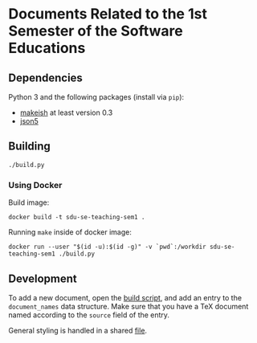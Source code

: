 # Documents Related to the 1st Semester of the Software Educations

## Dependencies

Python 3 and the following packages (install via `pip`):
- [makeish](https://pypi.org/project/makeish/) at least version 0.3
- [json5](https://pypi.org/project/json5/)

## Building

```shell
./build.py
```

### Using Docker

Build image:

```shell
docker build -t sdu-se-teaching-sem1 .
```

Running `make` inside of docker image:

```shell
docker run --user "$(id -u):$(id -g)" -v `pwd`:/workdir sdu-se-teaching-sem1 ./build.py
```

## Development

To add a new document, open the [build script](doc/build.py), and add an entry to the `document_names` data structure. Make sure that you have a TeX document named according to the `source` field of the entry.

General styling is handled in a shared [file](doc/shared.tex).

